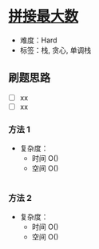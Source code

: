 # [拼接最大数](https://leetcode-cn.com/problems/create-maximum-number/)

- 难度：Hard
- 标签：栈, 贪心, 单调栈

## 刷题思路

- [ ] xx
- [ ] xx

### 方法 1

- 复杂度：
    - 时间 O()
    - 空间 O()

``` js

```

### 方法 2

- 复杂度：
    - 时间 O()
    - 空间 O()

``` js

```

